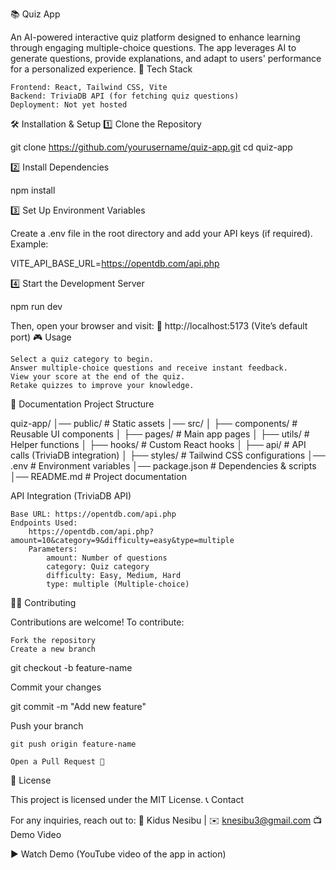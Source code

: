 📚 Quiz App

An AI-powered interactive quiz platform designed to enhance learning through engaging multiple-choice questions. The app leverages AI to generate questions, provide explanations, and adapt to users' performance for a personalized experience.
🚀 Tech Stack

    Frontend: React, Tailwind CSS, Vite
    Backend: TriviaDB API (for fetching quiz questions)
    Deployment: Not yet hosted

🛠 Installation & Setup
1️⃣ Clone the Repository

git clone https://github.com/yourusername/quiz-app.git
cd quiz-app

2️⃣ Install Dependencies

npm install

3️⃣ Set Up Environment Variables

Create a .env file in the root directory and add your API keys (if required). Example:

VITE_API_BASE_URL=https://opentdb.com/api.php

4️⃣ Start the Development Server

npm run dev

Then, open your browser and visit:
🔗 http://localhost:5173 (Vite’s default port)
🎮 Usage

    Select a quiz category to begin.
    Answer multiple-choice questions and receive instant feedback.
    View your score at the end of the quiz.
    Retake quizzes to improve your knowledge.

📄 Documentation
Project Structure

quiz-app/
│── public/         # Static assets
│── src/
│   ├── components/ # Reusable UI components
│   ├── pages/      # Main app pages
│   ├── utils/      # Helper functions
│   ├── hooks/      # Custom React hooks
│   ├── api/        # API calls (TriviaDB integration)
│   ├── styles/     # Tailwind CSS configurations
│── .env            # Environment variables
│── package.json    # Dependencies & scripts
│── README.md       # Project documentation

API Integration (TriviaDB API)

    Base URL: https://opentdb.com/api.php
    Endpoints Used:
        https://opentdb.com/api.php?amount=10&category=9&difficulty=easy&type=multiple
        Parameters:
            amount: Number of questions
            category: Quiz category
            difficulty: Easy, Medium, Hard
            type: multiple (Multiple-choice)

👨‍💻 Contributing

Contributions are welcome! To contribute:

    Fork the repository
    Create a new branch

git checkout -b feature-name

Commit your changes

git commit -m "Add new feature"

Push your branch

    git push origin feature-name

    Open a Pull Request 🚀

📜 License

This project is licensed under the MIT License.
📞 Contact

For any inquiries, reach out to:
📧 Kidus Nesibu | ✉️ knesibu3@gmail.com
📺 Demo Video

▶️ Watch Demo (YouTube video of the app in action)